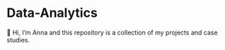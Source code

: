 # Data-Analytics
👋 Hi, I’m Anna and this repository is a collection of my projects and case studies.
